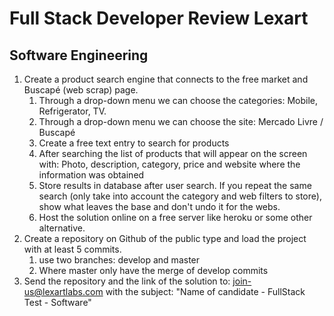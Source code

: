 # Full Stack Developer Review Lexart

## Software Engineering

1. Create a product search engine that connects to the free market and Buscapé (web scrap) page.
   1. Through a drop-down menu we can choose the categories: Mobile, Refrigerator, TV.
   2. Through a drop-down menu we can choose the site: Mercado Livre / Buscapé
   3. Create a free text entry to search for products
   4. After searching the list of products that will appear on the screen with: Photo, description, category, price and website where the information was obtained
   5. Store results in database after user search. If you repeat the same search (only take into account the category and web filters to store), show what leaves the base and don't undo it for the webs.
   6. Host the solution online on a free server like heroku or some other alternative.
2. Create a repository on Github of the public type and load the project with at least 5 commits.
   1. use two branches: develop and master
   2. Where master only have the merge of develop commits
3. Send the repository and the link of the solution to: join-us@lexartlabs.com with the subject: "Name of candidate - FullStack Test - Software"
